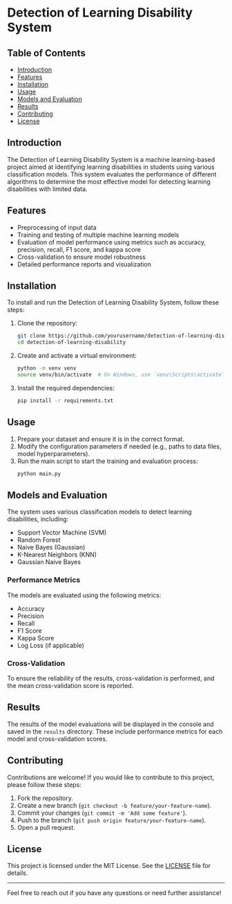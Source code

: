 # Detection of Learning Disability System

## Table of Contents
- [Introduction](#introduction)
- [Features](#features)
- [Installation](#installation)
- [Usage](#usage)
- [Models and Evaluation](#models-and-evaluation)
- [Results](#results)
- [Contributing](#contributing)
- [License](#license)

## Introduction
The Detection of Learning Disability System is a machine learning-based project aimed at identifying learning disabilities in students using various classification models. This system evaluates the performance of different algorithms to determine the most effective model for detecting learning disabilities with limited data.

## Features
- Preprocessing of input data
- Training and testing of multiple machine learning models
- Evaluation of model performance using metrics such as accuracy, precision, recall, F1 score, and kappa score
- Cross-validation to ensure model robustness
- Detailed performance reports and visualization

## Installation
To install and run the Detection of Learning Disability System, follow these steps:

1. Clone the repository:
    ```bash
    git clone https://github.com/yourusername/detection-of-learning-disability.git
    cd detection-of-learning-disability
    ```

2. Create and activate a virtual environment:
    ```bash
    python -m venv venv
    source venv/bin/activate  # On Windows, use `venv\Scripts\activate`
    ```

3. Install the required dependencies:
    ```bash
    pip install -r requirements.txt
    ```

## Usage
1. Prepare your dataset and ensure it is in the correct format.
2. Modify the configuration parameters if needed (e.g., paths to data files, model hyperparameters).
3. Run the main script to start the training and evaluation process:
    ```bash
    python main.py
    ```

## Models and Evaluation
The system uses various classification models to detect learning disabilities, including:

- Support Vector Machine (SVM)
- Random Forest
- Naive Bayes (Gaussian)
- K-Nearest Neighbors (KNN)
- Gaussian Naive Bayes

### Performance Metrics
The models are evaluated using the following metrics:
- Accuracy
- Precision
- Recall
- F1 Score
- Kappa Score
- Log Loss (if applicable)

### Cross-Validation
To ensure the reliability of the results, cross-validation is performed, and the mean cross-validation score is reported.

## Results
The results of the model evaluations will be displayed in the console and saved in the `results` directory. These include performance metrics for each model and cross-validation scores.

## Contributing
Contributions are welcome! If you would like to contribute to this project, please follow these steps:

1. Fork the repository.
2. Create a new branch (`git checkout -b feature/your-feature-name`).
3. Commit your changes (`git commit -m 'Add some feature'`).
4. Push to the branch (`git push origin feature/your-feature-name`).
5. Open a pull request.

## License
This project is licensed under the MIT License. See the [LICENSE](LICENSE) file for details.

---

Feel free to reach out if you have any questions or need further assistance!
